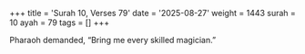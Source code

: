 +++
title = 'Surah 10, Verses 79'
date = '2025-08-27'
weight = 1443
surah = 10
ayah = 79
tags = []
+++

Pharaoh demanded, “Bring me every skilled magician.”